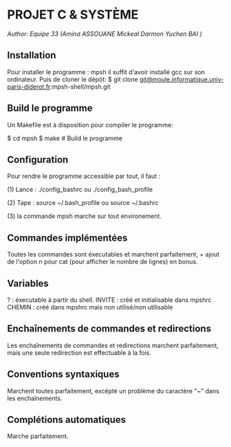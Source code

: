 PROJET C & SYSTÈME
=================================
*Author: Equipe 33 (Amina ASSOUANE Mickeal Darmon Yuchen BAI )*



Installation
----------------------------
Pour installer le programme : mpsh il suffit d'avoir installé gcc sur son ordinateur. Puis de cloner le dépôt:
$  git clone git@moule.informatique.univ-paris-diderot.fr:mpsh-shell/mpsh.git


Build le programme
--------------------------------
Un Makefile est à disposition pour compiler le programme:

$ cd mpsh
$ make            # Build le programme


Configuration
--------------------------------
Pour rendre le programme accessible par tout, il faut :

(1) Lance : ./config_bashrc ou ./config_bash_profile 

(2) Tape : source ~/.bash_profile ou source ~/.bashrc

(3) la commande mpsh marche sur tout environement.


Commandes implémentées
------------------------------------
Toutes les commandes sont éxecutables et marchent parfaitement, + ajout de l'option n pour cat (pour afficher le nombre de lignes) en bonus.


Variables
------------------------------------
? : éxecutable à partir du shell.
INVITE : créé et initialisable dans mpshrc
CHEMIN : créé dans mpshrc mais non utilisé/non utilisable


Enchaînements de commandes et redirections
------------------------------------
Les enchaînements de commandes et redirections marchent parfaitement, mais une seule redirection est effectuable à la fois.


Conventions syntaxiques
------------------------------------
Marchent toutes parfaitement, excépté un problème du caractère "~" dans les enchaînements.


Complétions automatiques
------------------------------------
Marche parfaitement.
